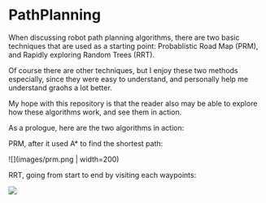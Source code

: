 # PathPlanning
When discussing robot path planning algorithms, there are two basic techniques that are used as a starting point: Probablistic Road Map (PRM), and Rapidly exploring Random Trees (RRT).

Of course there  are other techniques, but I enjoy these two methods especially, since they were easy to understand, and personally help me understand graohs a lot better.

My hope with this repository is that the reader also may be able to explore how these algorithms work, and see them in action.

As a prologue, here are the two algorithms in action:

PRM, after it used A* to find the shortest path:


![](images/prm.png | width=200)

RRT, going from start to end by visiting each waypoints:

![][rrt]

[rrt]: images/total.gif

